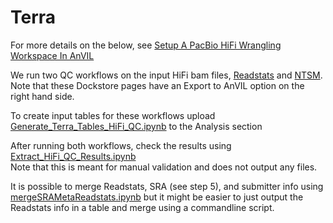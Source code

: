 # Terra

For more details on the below, see [Setup A PacBio HiFi Wrangling Workspace In AnVIL](https://ucsc-cgl.atlassian.net/wiki/spaces/~63c888081d7734b550c2052b/pages/2333245441/Setup+A+PacBio+HiFi+Wrangling+Workspace+In+AnVIL)

We run two QC workflows on the input HiFi bam files,
[Readstats](https://dockstore.org/workflows/github.com/human-pangenomics/hpp_production_workflows/ReadStats:master?tab=info)
and
[NTSM](https://dockstore.org/workflows/github.com/human-pangenomics/hpp_production_workflows/NTSM:master?tab=info).  
Note that these Dockstore pages have an Export to AnVIL option on the right hand side.  

To create input tables for these workflows upload
[Generate_Terra_Tables_HiFi_QC.ipynb](https://github.com/human-pangenomics/hpp_data_pipeline/blob/main/data_processing/AnVIL/Generate_Terra_Tables_HiFi_QC.ipynb) to the Analysis section

After running both workflows, check the results using
[Extract_HiFi_QC_Results.ipynb](https://github.com/human-pangenomics/hpp_data_pipeline/blob/main/data_processing/AnVIL/Extract_HiFi_QC_Results.ipynb)  
Note that this is meant for manual validation and does not output any files.

It is possible to merge Readstats, SRA (see step 5), and submitter info using
[mergeSRAMetaReadstats.ipynb](https://github.com/human-pangenomics/hpp_data_pipeline/blob/main/data_processing/AnVIL/mergeSRAMetaReadstats.ipynb) but it might be easier to just output the Readstats info in a table and merge using a commandline script.
